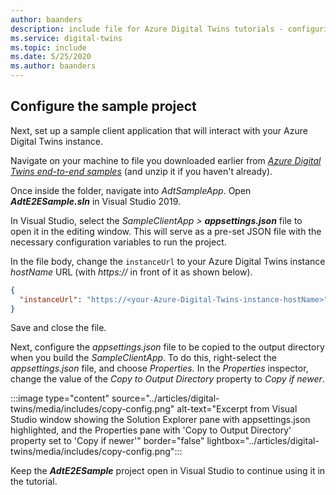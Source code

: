 ```yaml
---
author: baanders
description: include file for Azure Digital Twins tutorials - configuring the sample project
ms.service: digital-twins
ms.topic: include
ms.date: 5/25/2020
ms.author: baanders
---
```


## Configure the sample project

Next, set up a sample client application that will interact with your Azure Digital Twins instance.

Navigate on your machine to file you downloaded earlier from [*Azure Digital Twins end-to-end samples*](/samples/azure-samples/digital-twins-samples/digital-twins-samples) (and unzip it if you haven't already).

Once inside the folder, navigate into _AdtSampleApp_. Open _**AdtE2ESample.sln**_ in Visual Studio 2019. 

In Visual Studio, select the _SampleClientApp > **appsettings.json**_ file to open it in the editing window. This will serve as a pre-set JSON file with the necessary configuration variables to run the project.

In the file body, change the `instanceUrl` to your Azure Digital Twins instance *hostName* URL (with *https://* in front of it as shown below).

```json
{
  "instanceUrl": "https://<your-Azure-Digital-Twins-instance-hostName>"
}
```

Save and close the file. 

Next, configure the *appsettings.json* file to be copied to the output directory when you build the *SampleClientApp*. To do this, right-select the *appsettings.json* file, and choose *Properties.* In the *Properties* inspector, change the value of the *Copy to Output Directory* property to *Copy if newer*.

:::image type="content" source="../articles/digital-twins/media/includes/copy-config.png" alt-text="Excerpt from Visual Studio window showing the Solution Explorer pane with appsettings.json highlighted, and the Properties pane with 'Copy to Output Directory' property set to 'Copy if newer'" border="false" lightbox="../articles/digital-twins/media/includes/copy-config.png":::

Keep the _**AdtE2ESample**_ project open in Visual Studio to continue using it in the tutorial.

